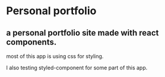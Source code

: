 # Personal portfolio

## a personal portfolio site made with react components.

most of this app is using css for styling.
 
I also testing styled-component for some part of this app.
